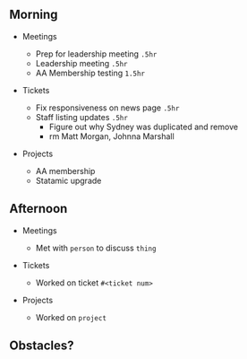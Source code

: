 ## Morning

- Meetings
    - Prep for leadership meeting `.5hr`
    - Leadership meeting `.5hr`
    - AA Membership testing `1.5hr`


- Tickets
    - Fix responsiveness on news page `.5hr`
    - Staff listing updates `.5hr`
        - Figure out why Sydney was duplicated and remove
        - rm Matt Morgan, Johnna Marshall


- Projects
    - AA membership
    - Statamic upgrade


## Afternoon

- Meetings
    - Met with `person` to discuss `thing`


- Tickets
    - Worked on ticket `#<ticket num>`


- Projects
    - Worked on `project`


## Obstacles?
